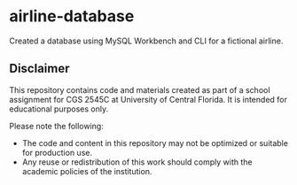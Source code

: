 # airline-database

Created a database using MySQL Workbench and CLI for a fictional airline.

## Disclaimer
This repository contains code and materials created as part of a school assignment for CGS 2545C at University of Central Florida. It is intended for educational purposes only.

Please note the following:
- The code and content in this repository may not be optimized or suitable for production use.
- Any reuse or redistribution of this work should comply with the academic policies of the institution.
